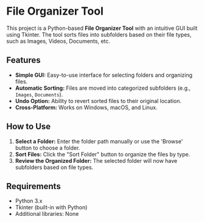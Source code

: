 # File Organizer Tool

This project is a Python-based **File Organizer Tool** with an intuitive GUI built using Tkinter. The tool sorts files into subfolders based on their file types, such as Images, Videos, Documents, etc.

## Features
- **Simple GUI:** Easy-to-use interface for selecting folders and organizing files.
- **Automatic Sorting:** Files are moved into categorized subfolders (e.g., `Images`, `Documents`).
- **Undo Option:** Ability to revert sorted files to their original location.
- **Cross-Platform:** Works on Windows, macOS, and Linux.

## How to Use
1. **Select a Folder:** Enter the folder path manually or use the 'Browse' button to choose a folder.
2. **Sort Files:** Click the "Sort Folder" button to organize the files by type.
3. **Review the Organized Folder:** The selected folder will now have subfolders based on file types.

## Requirements
- Python 3.x
- Tkinter (built-in with Python)
- Additional libraries: None
